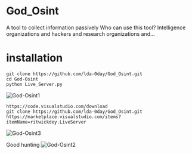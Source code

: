# God_Osint
A tool to collect information passively Who can use this tool? Intelligence organizations and hackers and research organizations and...
                    
# installation
    git clone https://github.com/lda-0day/God_Osint.git
    cd God-Osint
    python Live_Server.py
      
  ![God-Osint1](https://github.com/lda-0day/God_Osint/assets/142007052/f96aab98-4621-40e4-b7bf-76dff6d7242c)

    https://code.visualstudio.com/download
    git clone https://github.com/lda-0day/God_Osint.git
    https://marketplace.visualstudio.com/items?itemName=ritwickdey.LiveServer
  ![God-Osint3](https://github.com/lda-0day/God_Osint/assets/142007052/21fecc4d-2324-4f07-95b7-a3caed9bd76c)

 Good hunting
![God-Osint2](https://github.com/lda-0day/God_Osint/assets/142007052/1d784c54-8cc5-40ab-b98f-e89a0f7ceb1c)
